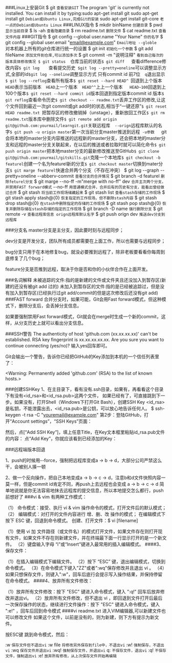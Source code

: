 ###Linux上安装Git
$ git `查看安装GIT`
The program 'git' is currently not installed. You can install it by typing:sudo apt-get install git
sudo apt-get install git `Debian或Ubuntu Linux,完成Git的安装`
sudo apt-get install git-core `老一点的Debian或Ubuntu Linux`
###LINUX指令
$ mkdir binName  `创建目录`
$ pwd        `显示当前目录`
$ ls -ah     `查看隐藏目录`
$ rm readme.txt `删除文件`
$ cat readme.txt `查看文件内容`
###GIT指令
$ git config --global user.name "Your Name" `你的名字`
$ git config --global user.email "email@example.com"  `Email地址
--globle     `对本机器上所有的git仓库进行统一的设置
$ git init   `初始化一个参数`
$ git add fileName `添加文件到仓库,可以添加多次`
$ git commit -m "说明注释"  	`看到自己每次的版本具体修改情况
$ git status  `仓库当前的状态`
$ git diff 	  `查看difference修改内容`
$ git log	  `查看提交历史`  $git log --pretty=oneline `可以调整显示方式,全部的id` $git log --oneline `调整显示方式 只有commit id 前7位`  q`退出显示`
$ git log --reflog `查看所有版本`
$ git reset --hard HEAD^  `回退到上个版本`      HEAD`表示当前版本`  HEAD`上一个版本`  HEAD^^`上上一个版本`   HEAD~100`回退到上100个版本`
$ git reset --hard commit id `版本回退到指定版本commit id 版本`
$ git reflog `查看命令历史`
$ git checkout -- readme.txt `丢弃工作区的修改,让这个文件回到最近一次git commit或git add时的状态,相当于“一键还原”`
$ git reset HEAD readme.txt  `把暂存区的修改撤销掉（unstage），重新放回工作区`
$ git rm readme.txt `版本库中删除文件`
$ git remote add origin git@github.com:yourmail/learngit.git `关联远程库`  --orign`远程库默认的名字`
$ git push -u origin master `第一次当前分支master推送到远程` 
-u参数 	`git会将本地的master分支内容推送的远程新的master分支，还会把本地的master分支和远程的master分支关联起来，在以后的推送或者拉取时就可以简化命令`
$ git push origin master `把本地master分支的最新修改推送至GitHub`
$ git clone git@github.com:yourmail/gitskills.git `克隆一个本地库`
$ git checkout -b featurel `创建一个名为featurel新的分支`
$ git checkout master `切换到mater分支`
$ git marge featurel `快速合并两个分支（不存在冲突）
$ git log --graph --pretty=oneline --abberv-commit `查看分支的合并情况`
$ git branch -d featurel `删除feturel分支`
$ git marge --no-ff -m"merge with no-ff" dev `合并主次两个分支，并禁用FAST forward模式` --no-ff `用普通模式合并，合并后有的历史有分支，能看出曾经做过合并`
$ git stash `将当前工作现场储藏起来`
$ git stash list `查看stash存储的工作现场`
$ git stash apply stash@{0} `恢复指定的工作现场，但不删除stash内容`
$ git stash drop stash@{0} `在stash中删除指定的存储的工作现场`
$ git stash pop stash@{0} `恢复并删除存储在stash存储的指定的工作现场`
$ git branch -D name `强行删除分支`
$ git remote -v `查看远程库信息 orign远程库默认名字`
$ git push orign dev `推送dev分支到远程库`


###分支名
master分支是主分支，因此要时刻与远程同步；

dev分支是开发分支，团队所有成员都需要在上面工作，所以也需要与远程同步；

bug分支只用于在本地修复bug，就没必要推到远程了，除非老板要看看你每周到底修复了几个bug；

feature分支是否推到远程，取决于你是否和你的小伙伴合作在上面开发。



###名词解释
 未被追踪的文件:指的是新建的文件或文件夹且还没加入到暂存区(新建的还没有被git add 过的)
 未加入到暂存区的文件:指的是已经被追踪过，但是没有加入到暂存区(已经执行过git add/commit的但是这次修改后还没有git add)
###FAST forward
合并分支时，如果可能，Git会用Fast forward模式，但这种模式下，删除分支后，会丢掉分支信息。

如果要强制禁用Fast forward模式，Git就会在merge时生成一个新的commit，这样，从分支历史上就可以看出分支信息。

###SSH警告
 	The authenticity of host 'github.com (xx.xx.xx.xx)' can't be established.
  	RSA key fingerprint is xx.xx.xx.xx.xx.
	Are you sure you want to continue connecting (yes/no)?
输入yes回车即可。

Git会输出一个警告，告诉你已经把GitHub的Key添加到本机的一个信任列表里了：

<Warning: Permanently added 'github.com' (RSA) to the list of known hosts.>

###创建SSHKey
1、在主目录下，看有没有.ssh目录，如果有，再看看这个目录下有没有<id_rsa>和<id_rsa.pub>这两个文件，
如果已经有了，可直接跳到下一步。如果没有，打开Shell（Windows下打开Git Bash），创建SSH Key
<id_rsa>是私钥，不能泄露出去，<id_rsa.pub>是公钥，可以放心地告诉任何人。
$ ssh-keygen -t rsa -C "youremail@example.com"
第2步：登陆GitHub，打开“Account settings”，“SSH Keys”页面：

然后，点[“Add SSH Key”]，填上任意Title，在Key文本框里粘贴id_rsa.pub文件的内容：
点“Add Key”，你就应该看到已经添加的Key：

###远程端版本回退

1、push的时候用--force，强制把远程库变成a -> b -> d，大部分公司严禁这么干，会被别人揍一顿

2、做一个反向操作，把自己本地变成a -> b -> c -> d，注意b和d文件快照内容一莫一样，但是commit id肯定不同，再push上去远程也会变成 a -> b -> c -> d
简单地说就是你无法容易地抹去远程库的提交信息，所以本地提交怎么都行，push前想好了
###vi & vim 有两种工作模式：

（1） 命令模式：接受、执行 vi & vim 操作命令的模式，打开文件后的默认模式；
（2） 编辑模式：对打开的文件内容进行 增、删、改 操作的模式； 在编辑模式下按下 ESC 键，回退到命令模式。
创建、打开文件：$ vi [filename]

（1）使用 vi 加 文件路径（或文件名）的模式打开文件，如果文件存在则打开现有文件，如果文件不存在则新建文件，并在终端最下面一行显示打开的是一个新文件。
（2）键盘输入字母 “i”或“Insert”键进入最常用的插入编辑模式。
####3、保存文件：

（1）在插入编辑模式下编辑文件。
（2）按下 “ESC” 键，退出编辑模式，切换到命令模式。
（3）在命令模式下键入"ZZ"或者":wq"保存修改并且退出 vi 。
（4）如果只想保存文件，则键入":w"，回车后底行会提示写入操作结果，并保持停留在命令模式。
####4、放弃所有文件修改：

（1）放弃所有文件修改：按下 "ESC" 键进入命令模式，键入 ":q!" 回车后放弃修改并退出vi。
（2）放弃所有文件修改，但不退出 vi ，即回退到文件打开后最后一次保存操作的状态，继续进行文件操作：按下 "ESC" 键进入命令模式，键入 ":e!" ，回车后回到命令模式
####vi readme.txt
进入VIM编辑器,可以新建文件也可以修改文件
如果这个文件，以前是没有的，则为新建，则下方有提示为新文件。

按ESC键 跳到命令模式，然后：

:w `保存文件但不退出vi`
:w file `将修改另外保存到file中，不退出vi`
:w! `强制保存，不退出vi`
:wq `保存文件并退出vi`
:wq! `强制保存文件，并退出vi`
q: `不保存文件，退出vi`
:q! `不保存文件，强制退出vi`
:e! `放弃所有修改，从上次保存文件开始再编辑`
